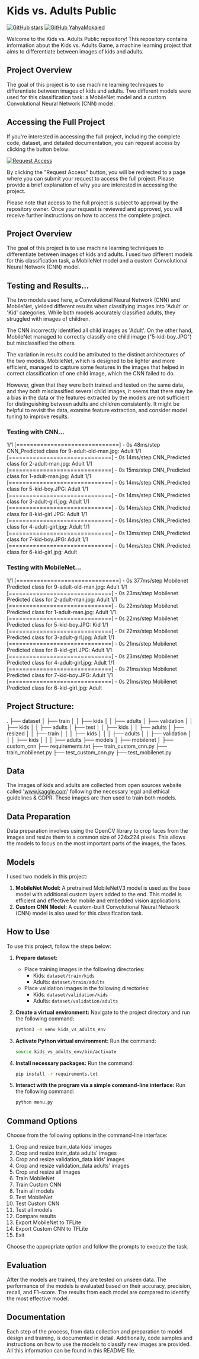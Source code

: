 # Kids vs. Adults Public

[![GitHub stars](https://img.shields.io/github/stars/yahyamokaied/kids_vs_adults_public.svg?style=social&label=Star)](https://github.com/yahyamokaied/kids_vs_adults_public)
[![GitHub YahyaMokaied](https://img.shields.io/github/followers/yahyamokaied?label=follow&style=social)](https://github.com/yahyamokaied)

Welcome to the Kids vs. Adults Public repository! This repository contains information about the Kids vs. Adults Game, a machine learning project that aims to differentiate between images of kids and adults.

## Project Overview

The goal of this project is to use machine learning techniques to differentiate between images of kids and adults. Two different models were used for this classification task: a MobileNet model and a custom Convolutional Neural Network (CNN) model.

## Accessing the Full Project

If you're interested in accessing the full project, including the complete code, dataset, and detailed documentation, you can request access by clicking the button below:

[![Request Access](button.png)](https://your-request-page.com)

By clicking the "Request Access" button, you will be redirected to a page where you can submit your request to access the full project. Please provide a brief explanation of why you are interested in accessing the project.

Please note that access to the full project is subject to approval by the repository owner. Once your request is reviewed and approved, you will receive further instructions on how to access the complete project.

## Project Overview
The goal of this project is to use machine learning techniques to differentiate between images of kids and adults. I used two different models for this classification task, a MobileNet model and a custom Convolutional Neural Network (CNN) model.

## Testing and Results...
The two models used here, a Convolutional Neural Network (CNN) and MobileNet, yielded different results when classifying images into 'Adult' or 'Kid' categories. While both models accurately classified adults, they struggled with images of children.

The CNN incorrectly identified all child images as 'Adult'. On the other hand, MobileNet managed to correctly classify one child image ("5-kid-boy.JPG") but misclassified the others.

The variation in results could be attributed to the distinct architectures of the two models. MobileNet, which is designed to be lighter and more efficient, managed to capture some features in the images that helped in correct classification of one child image, which the CNN failed to do.

However, given that they were both trained and tested on the same data, and they both misclassified several child images, it seems that there may be a bias in the data or the features extracted by the models are not sufficient for distinguishing between adults and children consistently. It might be helpful to revisit the data, examine feature extraction, and consider model tuning to improve results.
### Testing with CNN...
1/1 [==============================] - 0s 48ms/step
CNN_Predicted class for 9-adult-old-man.jpg: Adult
1/1 [==============================] - 0s 14ms/step
CNN_Predicted class for 2-adult-man.jpg: Adult
1/1 [==============================] - 0s 15ms/step
CNN_Predicted class for 1-adult-man.jpg: Adult
1/1 [==============================] - 0s 14ms/step
CNN_Predicted class for 5-kid-boy.JPG: Adult
1/1 [==============================] - 0s 14ms/step
CNN_Predicted class for 3-adult-girl.jpg: Adult
1/1 [==============================] - 0s 14ms/step
CNN_Predicted class for 8-kid-girl.JPG: Adult
1/1 [==============================] - 0s 14ms/step
CNN_Predicted class for 4-adult-girl.jpg: Adult
1/1 [==============================] - 0s 13ms/step
CNN_Predicted class for 7-kid-boy.JPG: Adult
1/1 [==============================] - 0s 14ms/step
CNN_Predicted class for 6-kid-girl.jpg: Adult

### Testing with MobileNet...
1/1 [==============================] - 0s 377ms/step
Mobilenet Predicted class for 9-adult-old-man.jpg: Adult
1/1 [==============================] - 0s 23ms/step
Mobilenet Predicted class for 2-adult-man.jpg: Adult
1/1 [==============================] - 0s 22ms/step
Mobilenet Predicted class for 1-adult-man.jpg: Adult
1/1 [==============================] - 0s 22ms/step
Mobilenet Predicted class for 5-kid-boy.JPG: Kid
1/1 [==============================] - 0s 22ms/step
Mobilenet Predicted class for 3-adult-girl.jpg: Adult
1/1 [==============================] - 0s 21ms/step
Mobilenet Predicted class for 8-kid-girl.JPG: Adult
1/1 [==============================] - 0s 23ms/step
Mobilenet Predicted class for 4-adult-girl.jpg: Adult
1/1 [==============================] - 0s 21ms/step
Mobilenet Predicted class for 7-kid-boy.JPG: Adult
1/1 [==============================] - 0s 21ms/step
Mobilenet Predicted class for 6-kid-girl.jpg: Adult

## Project Structure:
.
├── dataset
│   ├── train
│   │   ├── kids
│   │   ├── adults
│   ├── validation
│   │   ├── kids
│   │   ├── adults
│   ├── test
│   │   ├── kids
│   │   ├── adults
│   ├── resized
│   │   ├── train
│   │   │   ├── kids
│   │   │   ├── adults
│   │   ├── validation
│   │   │   ├── kids
│   │   │   ├── adults
├── models
│   ├── mobilenet
│   ├── custom_cnn
├── requirements.txt
├── train_custom_cnn.py
├── train_mobilenet.py
├── test_custom_cnn.py
├── test_mobilenet.py

## Data
The images of kids and adults are collected from open sources website called 'www.kaggle.com' following the necessary legal and ethical guidelines & GDPR.
These images are then used to train both models.

## Data Preparation
Data preparation involves using the OpenCV library to crop faces from the images and resize them to a common size of 224x224 pixels. This allows the models to focus on the most important parts of the images, the faces.

## Models
I used two models in this project:

1. **MobileNet Model:** A pretrained MobileNetV3 model is used as the base model with additional custom layers added to the end. This model is efficient and effective for mobile and embedded vision applications.
2. **Custom CNN Model:** A custom-built Convolutional Neural Network (CNN) model is also used for this classification task.

## How to Use

To use this project, follow the steps below:

1. **Prepare dataset:** 
   - Place training images in the following directories:
      - Kids: `dataset/train/kids`
      - Adults: `dataset/train/adults`
   - Place validation images in the following directories:
      - Kids: `dataset/validation/kids`
      - Adults: `dataset/validation/adults`

2. **Create a virtual environment:** 
    Navigate to the project directory and run the following command: 
    ```bash
    python3 -m venv kids_vs_adults_env
    ```

3. **Activate Python virtual environment:** 
    Run the command: 
    ```bash
    source kids_vs_adults_env/bin/activate
    ```

4. **Install necessary packages:** 
    Run the command: 
    ```bash
    pip install -r requirements.txt
    ```

5. **Interact with the program via a simple command-line interface:** 
    Run the following command: 
    ```bash
    python menu.py
    ```

## Command Options

Choose from the following options in the command-line interface:

1. Crop and resize train_data kids' images
2. Crop and resize train_data adults' images
3. Crop and resize validation_data kids' images
4. Crop and resize validation_data adults' images
5. Crop and resize all images
6. Train MobileNet
7. Train Custom CNN
8. Train all models
9. Test MobileNet
10. Test Custom CNN
11. Test all models
12. Compare results
13. Export MobileNet to TFLite
14. Export Custom CNN to TFLite
15. Exit

Choose the appropriate option and follow the prompts to execute the task.

## Evaluation
After the models are trained, they are tested on unseen data. The performance of the models is evaluated based on their accuracy, precision, recall, and F1-score. The results from each model are compared to identify the most effective model.

## Documentation
Each step of the process, from data collection and preparation to model design and training, is documented in detail. Additionally, code samples and instructions on how to use the models to classify new images are provided. All this information can be found in this README file.


